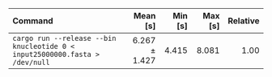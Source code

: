 | Command | Mean [s] | Min [s] | Max [s] | Relative |
|:---|---:|---:|---:|---:|
| `cargo run --release --bin knucleotide 0 < input25000000.fasta > /dev/null` | 6.267 ± 1.427 | 4.415 | 8.081 | 1.00 |
